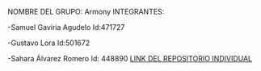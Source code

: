 
NOMBRE DEL GRUPO: Armony 
INTEGRANTES: 

-Samuel Gaviria Agudelo Id:471727

-Gustavo Lora Id:501672

-Sahara Álvarez Romero Id: 448890 [LINK DEL REPOSITORIO INDIVIDUAL](https://github.com/xarahas/Repositorio-Individual-.git)
